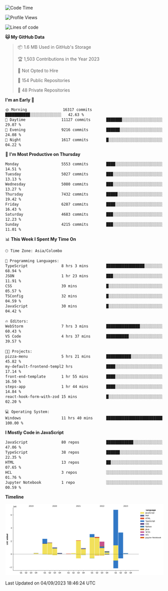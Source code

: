 
<!--START_SECTION:waka-->
![Code Time](http://img.shields.io/badge/Code%20Time-1%2C177%20hrs%2056%20mins-blue)

![Profile Views](http://img.shields.io/badge/Profile%20Views-0-blue)

![Lines of code](https://img.shields.io/badge/From%20Hello%20World%20I%27ve%20Written-26.6%20million%20lines%20of%20code-blue)

**🐱 My GitHub Data** 

> 📦 1.6 MB Used in GitHub's Storage 
 > 
> 🏆 1,503 Contributions in the Year 2023
 > 
> 🚫 Not Opted to Hire
 > 
> 📜 154 Public Repositories 
 > 
> 🔑 48 Private Repositories 
 > 
**I'm an Early 🐤** 

```text
🌞 Morning                16317 commits       ███████████░░░░░░░░░░░░░░   42.63 % 
🌆 Daytime                11127 commits       ███████░░░░░░░░░░░░░░░░░░   29.07 % 
🌃 Evening                9216 commits        ██████░░░░░░░░░░░░░░░░░░░   24.08 % 
🌙 Night                  1617 commits        █░░░░░░░░░░░░░░░░░░░░░░░░   04.22 % 
```
📅 **I'm Most Productive on Thursday** 

```text
Monday                   5553 commits        ████░░░░░░░░░░░░░░░░░░░░░   14.51 % 
Tuesday                  5027 commits        ███░░░░░░░░░░░░░░░░░░░░░░   13.13 % 
Wednesday                5080 commits        ███░░░░░░░░░░░░░░░░░░░░░░   13.27 % 
Thursday                 7432 commits        █████░░░░░░░░░░░░░░░░░░░░   19.42 % 
Friday                   6287 commits        ████░░░░░░░░░░░░░░░░░░░░░   16.43 % 
Saturday                 4683 commits        ███░░░░░░░░░░░░░░░░░░░░░░   12.23 % 
Sunday                   4215 commits        ███░░░░░░░░░░░░░░░░░░░░░░   11.01 % 
```


📊 **This Week I Spent My Time On** 

```text
🕑︎ Time Zone: Asia/Colombo

💬 Programming Languages: 
TypeScript               8 hrs 3 mins        █████████████████░░░░░░░░   68.94 % 
JSON                     1 hr 23 mins        ███░░░░░░░░░░░░░░░░░░░░░░   11.91 % 
CSS                      39 mins             █░░░░░░░░░░░░░░░░░░░░░░░░   05.57 % 
TSConfig                 32 mins             █░░░░░░░░░░░░░░░░░░░░░░░░   04.59 % 
JavaScript               30 mins             █░░░░░░░░░░░░░░░░░░░░░░░░   04.42 % 

🔥 Editors: 
WebStorm                 7 hrs 3 mins        ███████████████░░░░░░░░░░   60.43 % 
VS Code                  4 hrs 37 mins       ██████████░░░░░░░░░░░░░░░   39.57 % 

🐱‍💻 Projects: 
pizza-menu               5 hrs 21 mins       ███████████░░░░░░░░░░░░░░   45.82 % 
my-default-frontend-templ2 hrs               ████░░░░░░░░░░░░░░░░░░░░░   17.14 % 
front-end-template       1 hr 55 mins        ████░░░░░░░░░░░░░░░░░░░░░   16.50 % 
steps-app                1 hr 44 mins        ████░░░░░░░░░░░░░░░░░░░░░   14.84 % 
react-hook-form-with-zod 15 mins             █░░░░░░░░░░░░░░░░░░░░░░░░   02.20 % 

💻 Operating System: 
Windows                  11 hrs 40 mins      █████████████████████████   100.00 % 
```

**I Mostly Code in JavaScript** 

```text
JavaScript               80 repos            ████████████░░░░░░░░░░░░░   47.06 % 
TypeScript               38 repos            ██████░░░░░░░░░░░░░░░░░░░   22.35 % 
HTML                     13 repos            ██░░░░░░░░░░░░░░░░░░░░░░░   07.65 % 
HCL                      3 repos             ░░░░░░░░░░░░░░░░░░░░░░░░░   01.76 % 
Jupyter Notebook         1 repo              ░░░░░░░░░░░░░░░░░░░░░░░░░   00.59 % 
```



**Timeline**

![Lines of Code chart](https://raw.githubusercontent.com/ccweerasinghe1994/ccweerasinghe1994/master/assets/bar_graph.png)


 Last Updated on 04/09/2023 18:46:24 UTC
<!--END_SECTION:waka-->
